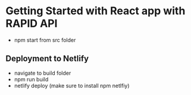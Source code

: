 # Getting Started with React app with RAPID API

- npm start from src folder 

## Deployment to Netlify

- navigate to build folder 
- npm run build
- netlify deploy (make sure to install npm netlfiy)
